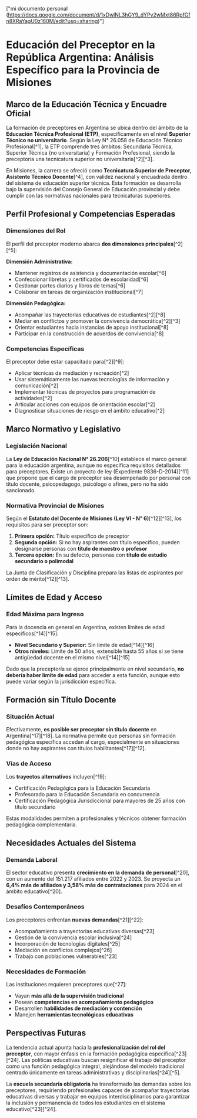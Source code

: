 ["mi documento personal (https://docs.google.com/document/d/1xDwlNL3hGY9_dYPv2wMxt86RpfGfn8XRaYagU0z180M/edit?usp=sharing)"]
# Educación del Preceptor en la República Argentina: Análisis Específico para la Provincia de Misiones

## Marco de la Educación Técnica y Encuadre Oficial

La formación de preceptores en Argentina se ubica dentro del ámbito de la **Educación Técnica Profesional (ETP)**, específicamente en el nivel **Superior Técnico no universitario**. Según la Ley N° 26.058 de Educación Técnico Profesional[^1], la ETP comprende tres ámbitos: Secundaria Técnica, Superior Técnica (no universitaria) y Formación Profesional, siendo la preceptoría una tecnicatura superior no universitaria[^2][^3].

En Misiones, la carrera se ofreció como **Tecnicatura Superior de Preceptor, Asistente Técnico Docente**[^4], con validez nacional y encuadrada dentro del sistema de educación superior técnica. Esta formación se desarrolla bajo la supervisión del Consejo General de Educación provincial y debe cumplir con las normativas nacionales para tecnicaturas superiores.

## Perfil Profesional y Competencias Esperadas

### Dimensiones del Rol

El perfil del preceptor moderno abarca **dos dimensiones principales**[^2][^5]:

**Dimensión Administrativa:**

- Mantener registros de asistencia y documentación escolar[^6]
- Confeccionar libretas y certificados de escolaridad[^6]
- Gestionar partes diarios y libros de temas[^6]
- Colaborar en tareas de organización institucional[^7]

**Dimensión Pedagógica:**

- Acompañar las trayectorias educativas de estudiantes[^2][^8]
- Mediar en conflictos y promover la convivencia democrática[^2][^3]
- Orientar estudiantes hacia instancias de apoyo institucional[^8]
- Participar en la construcción de acuerdos de convivencia[^8]


### Competencias Específicas

El preceptor debe estar capacitado para[^2][^9]:

- Aplicar técnicas de mediación y recreación[^2]
- Usar sistemáticamente las nuevas tecnologías de información y comunicación[^2]
- Implementar técnicas de proyectos para programación de actividades[^2]
- Articular acciones con equipos de orientación escolar[^2]
- Diagnosticar situaciones de riesgo en el ámbito educativo[^2]


## Marco Normativo y Legislativo

### Legislación Nacional

La **Ley de Educación Nacional N° 26.206**[^10] establece el marco general para la educación argentina, aunque no especifica requisitos detallados para preceptores. Existe un proyecto de ley (Expediente 9836-D-2014)[^11] que propone que el cargo de preceptor sea desempeñado por personal con título docente, psicopedagogo, psicólogo o afines, pero no ha sido sancionado.

### Normativa Provincial de Misiones

Según el **Estatuto del Docente de Misiones (Ley VI - N° 6)**[^12][^13], los requisitos para ser preceptor son:

1. **Primera opción:** Título específico de preceptor
2. **Segunda opción:** Si no hay aspirantes con título específico, pueden designarse personas con **título de maestro o profesor**
3. **Tercera opción:** En su defecto, personas con **título de estudio secundario o polimodal**

La Junta de Clasificación y Disciplina prepara las listas de aspirantes por orden de mérito[^12][^13].

## Límites de Edad y Acceso

### Edad Máxima para Ingreso

Para la docencia en general en Argentina, existen límites de edad específicos[^14][^15]:

- **Nivel Secundario y Superior:** Sin límite de edad[^14][^16]
- **Otros niveles:** Límite de 50 años, extensible hasta 55 años si se tiene antigüedad docente en el mismo nivel[^14][^15]

Dado que la preceptoría se ejerce principalmente en nivel secundario, **no debería haber límite de edad** para acceder a esta función, aunque esto puede variar según la jurisdicción específica.

## Formación sin Título Docente

### Situación Actual

Efectivamente, **es posible ser preceptor sin título docente** en Argentina[^17][^18]. La normativa permite que personas sin formación pedagógica específica accedan al cargo, especialmente en situaciones donde no hay aspirantes con títulos habilitantes[^17][^12].

### Vías de Acceso

Los **trayectos alternativos** incluyen[^19]:

- Certificación Pedagógica para la Educación Secundaria
- Profesorado para la Educación Secundaria en concurrencia
- Certificación Pedagógica Jurisdiccional para mayores de 25 años con título secundario

Estas modalidades permiten a profesionales y técnicos obtener formación pedagógica complementaria.

## Necesidades Actuales del Sistema

### Demanda Laboral

El sector educativo presenta **crecimiento en la demanda de personal**[^20], con un aumento del 151.217 afiliados entre 2022 y 2023. Se proyecta un **6,4% más de afiliados y 3,58% más de contrataciones** para 2024 en el ámbito educativo[^20].

### Desafíos Contemporáneos

Los preceptores enfrentan **nuevas demandas**[^21][^22]:

- Acompañamiento a trayectorias educativas diversas[^23]
- Gestión de la convivencia escolar inclusiva[^24]
- Incorporación de tecnologías digitales[^25]
- Mediación en conflictos complejos[^26]
- Trabajo con poblaciones vulnerables[^23]


### Necesidades de Formación

Las instituciones requieren preceptores que[^27]:

- Vayan **más allá de la supervisión tradicional**
- Posean **competencias en acompañamiento pedagógico**
- Desarrollen **habilidades de mediación y contención**
- Manejen **herramientas tecnológicas educativas**


## Perspectivas Futuras

La tendencia actual apunta hacia la **profesionalización del rol del preceptor**, con mayor énfasis en la formación pedagógica específica[^23][^24]. Las políticas educativas buscan resignificar el trabajo del preceptor como una función pedagógica integral, alejándose del modelo tradicional centrado únicamente en tareas administrativas y disciplinarias[^24][^5].

La **escuela secundaria obligatoria** ha transformado las demandas sobre los preceptores, requiriendo profesionales capaces de acompañar trayectorias educativas diversas y trabajar en equipos interdisciplinarios para garantizar la inclusión y permanencia de todos los estudiantes en el sistema educativo[^23][^24].



